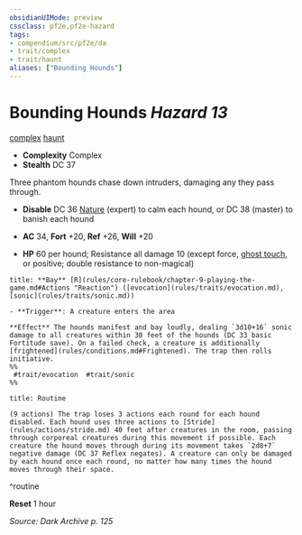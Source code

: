 ```yaml
---
obsidianUIMode: preview
cssclass: pf2e,pf2e-hazard
tags:
- compendium/src/pf2e/da
- trait/complex
- trait/haunt
aliases: ["Bounding Hounds"]
---
```

# Bounding Hounds *Hazard 13*  
[complex](complex.md "Complex Hazard Trait")  [haunt](haunt.md "Haunt Hazard Trait")  

- **Complexity** Complex
- **Stealth** DC 37  

Three phantom hounds chase down intruders, damaging any they pass through.

- **Disable** DC 36 [Nature](skills.md#Nature) (expert) to calm each hound, or DC 38 (master) to banish each hound  

- **AC** 34, **Fort** +20, **Ref** +26, **Will** +20
- **HP** 60 per hound; Resistance all damage 10 (except force, [ghost touch](ghost-touch.md), or positive; double resistance to non-magical)

```ad-embed-ability
title: **Bay** [R](rules/core-rulebook/chapter-9-playing-the-game.md#Actions "Reaction") ([evocation](rules/traits/evocation.md), [sonic](rules/traits/sonic.md))

- **Trigger**: A creature enters the area

**Effect** The hounds manifest and bay loudly, dealing `3d10+16` sonic damage to all creatures within 30 feet of the hounds (DC 33 basic Fortitude save). On a failed check, a creature is additionally [frightened](rules/conditions.md#Frightened). The trap then rolls initiative.  
%%
 #trait/evocation  #trait/sonic 
%%
```

```ad-pf2-summary
title: Routine

(9 actions) The trap loses 3 actions each round for each hound disabled. Each hound uses three actions to [Stride](rules/actions/stride.md) 40 feet after creatures in the room, passing through corporeal creatures during this movement if possible. Each creature the hound moves through during its movement takes `2d8+7` negative damage (DC 37 Reflex negates). A creature can only be damaged by each hound once each round, no matter how many times the hound moves through their space.
```
^routine

**Reset** 1 hour  

*Source: Dark Archive p. 125*